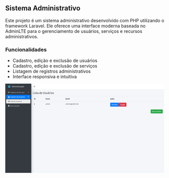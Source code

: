 ## Sistema Administrativo

Este projeto é um sistema administrativo desenvolvido com PHP utilizando o framework Laravel. Ele oferece uma interface moderna baseada no AdminLTE para o gerenciamento de usuários, serviços e recursos administrativos.

### Funcionalidades

-   Cadastro, edição e exclusão de usuários
-   Cadastro, edição e exclusão de serviços
-   Listagem de registros administrativos
-   Interface responsiva e intuitiva

![Tela do sistema](tela.png)

